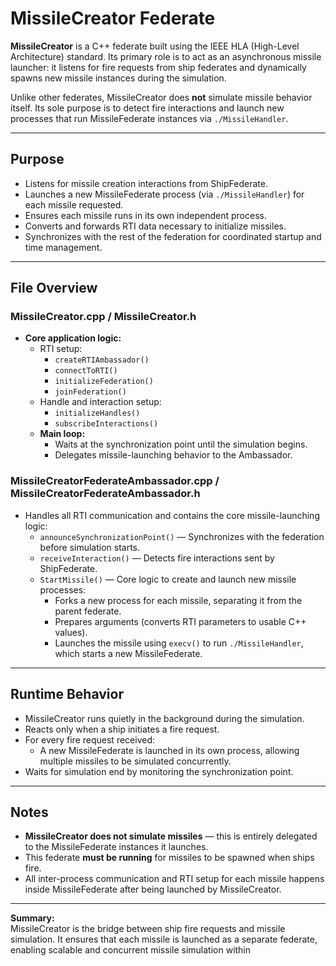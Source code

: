 # MissileCreator Federate

**MissileCreator** is a C++ federate built using the IEEE HLA (High-Level Architecture) standard. Its primary role is to act as an asynchronous missile launcher: it listens for fire requests from ship federates and dynamically spawns new missile instances during the simulation.

Unlike other federates, MissileCreator does **not** simulate missile behavior itself. Its sole purpose is to detect fire interactions and launch new processes that run MissileFederate instances via `./MissileHandler`.

---

## Purpose

- Listens for missile creation interactions from ShipFederate.
- Launches a new MissileFederate process (via `./MissileHandler`) for each missile requested.
- Ensures each missile runs in its own independent process.
- Converts and forwards RTI data necessary to initialize missiles.
- Synchronizes with the rest of the federation for coordinated startup and time management.

---

## File Overview

### MissileCreator.cpp / MissileCreator.h

- **Core application logic:**
  - RTI setup:
    - `createRTIAmbassador()`
    - `connectToRTI()`
    - `initializeFederation()`
    - `joinFederation()`
  - Handle and interaction setup:
    - `initializeHandles()`
    - `subscribeInteractions()`
  - **Main loop:**
    - Waits at the synchronization point until the simulation begins.
    - Delegates missile-launching behavior to the Ambassador.

### MissileCreatorFederateAmbassador.cpp / MissileCreatorFederateAmbassador.h

- Handles all RTI communication and contains the core missile-launching logic:
  - `announceSynchronizationPoint()` — Synchronizes with the federation before simulation starts.
  - `receiveInteraction()` — Detects fire interactions sent by ShipFederate.
  - `StartMissile()` — Core logic to create and launch new missile processes:
    - Forks a new process for each missile, separating it from the parent federate.
    - Prepares arguments (converts RTI parameters to usable C++ values).
    - Launches the missile using `execv()` to run `./MissileHandler`, which starts a new MissileFederate.

---

## Runtime Behavior

- MissileCreator runs quietly in the background during the simulation.
- Reacts only when a ship initiates a fire request.
- For every fire request received:
  - A new MissileFederate is launched in its own process, allowing multiple missiles to be simulated concurrently.
- Waits for simulation end by monitoring the synchronization point.

---

## Notes

- **MissileCreator does not simulate missiles** — this is entirely delegated to the MissileFederate instances it launches.
- This federate **must be running** for missiles to be spawned when ships fire.
- All inter-process communication and RTI setup for each missile happens inside MissileFederate after being launched by MissileCreator.

---

**Summary:**  
MissileCreator is the bridge between ship fire requests and missile simulation. It ensures that each missile is launched as a separate federate, enabling scalable and concurrent missile simulation within